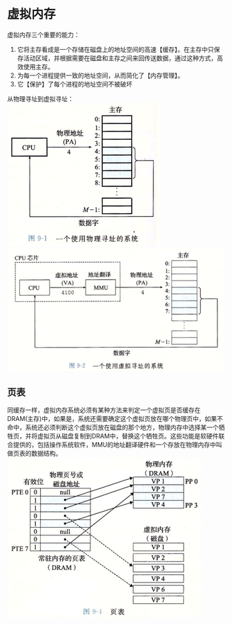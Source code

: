 # 虚拟内存

虚拟内存三个重要的能力：

1. 它将主存看成是一个存储在磁盘上的地址空间的高速【缓存】。在主存中只保存活动区域，并根据需要在磁盘和主存之间来回传送数据，通过这种方式，高效使用主存。
2. 为每一个进程提供一致的地址空间，从而简化了【内存管理】。
3. 它【保护】了每个进程的地址空间不被破坏

从物理寻址到虚拟寻址：
![物理寻址](../../image/CSAPP/CSAPP_C9-1.png)
![虚拟寻址](../../image/CSAPP/CSAPP_C9-2.png)


## 页表
同缓存一样，虚拟内存系统必须有某种方法来判定一个虚拟页是否缓存在DRAM(主存)中，如果是，系统还需要确定这个虚拟页放在哪个物理页中，如果不命中，系统还必须判断这个虚拟页放在磁盘的那个地方，物理内存中选择某一个牺牲页，并将虚拟页从磁盘复制到DRAM中，替换这个牺牲页。这些功能是软硬件联合提供的，包括操作系统软件，MMU的地址翻译硬件和一个存放在物理内存中叫做页表的数据结构。
![页表](../../image/CSAPP/CSAPP_C9-3.png)



